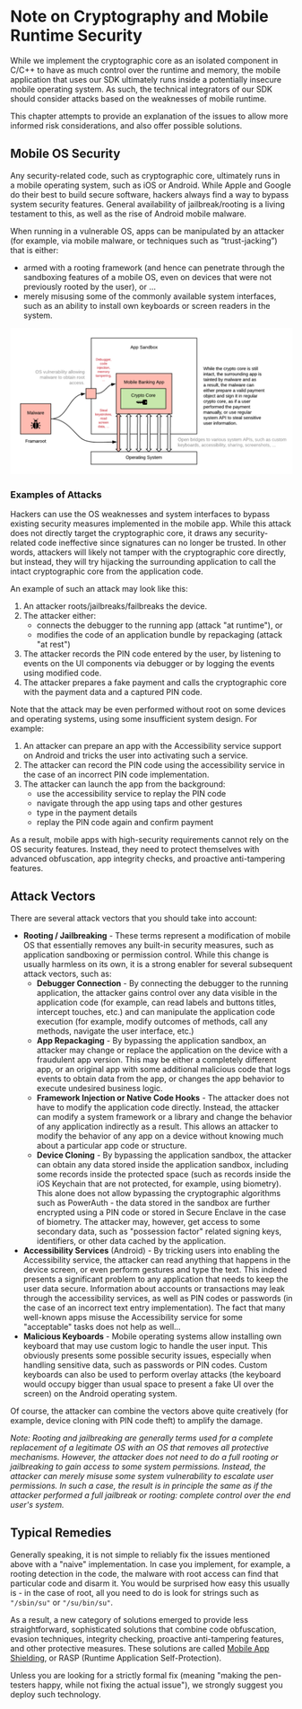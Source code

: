 # Note on Cryptography and Mobile Runtime Security

While we implement the cryptographic core as an isolated component in C/C++ to have as much control over the runtime and memory, the mobile application that uses our SDK ultimately runs inside a potentially insecure mobile operating system. As such, the technical integrators of our SDK should consider attacks based on the weaknesses of mobile runtime.

This chapter attempts to provide an explanation of the issues to allow more informed risk considerations, and also offer possible solutions.

## Mobile OS Security

Any security-related code, such as cryptographic core, ultimately runs in a mobile operating system, such as iOS or Android. While Apple and Google do their best to build secure software, hackers always find a way to bypass system security features. General availability of jailbreak/rooting is a living testament to this, as well as the rise of Android mobile malware.

When running in a vulnerable OS, apps can be manipulated by an attacker (for example, via mobile malware, or techniques such as “trust-jacking”) that is either:

- armed with a rooting framework (and hence can penetrate through the sandboxing features of a mobile OS, even on devices that were not previously rooted by the user), or …
- merely misusing some of the commonly available system interfaces, such as an ability to install own keyboards or screen readers in the system.

![ Weaknesses in Mobile Runtime ](./images/runtime-01.png)

### Examples of Attacks

Hackers can use the OS weaknesses and system interfaces to bypass existing security measures implemented in the mobile app. While this attack does not directly target the cryptographic core, it draws any security-related code ineffective since signatures can no longer be trusted. In other words, attackers will likely not tamper with the cryptographic core directly, but instead, they will try hijacking the surrounding application to call the intact cryptographic core from the application code.

An example of such an attack may look like this:

1. An attacker roots/jailbreaks/failbreaks the device.
2. The attacker either:
    - connects the debugger to the running app (attack "at runtime"), or
    - modifies the code of an application bundle by repackaging (attack "at rest")
3. The attacker records the PIN code entered by the user, by listening to events on the UI components via debugger or by logging the events using modified code.
4. The attacker prepares a fake payment and calls the cryptographic core with the payment data and a captured PIN code.

Note that the attack may be even performed without root on some devices and operating systems, using some insufficient system design. For example:

1. An attacker can prepare an app with the Accessibility service support on Android and tricks the user into activating such a service.
2. The attacker can record the PIN code using the accessibility service in the case of an incorrect PIN code implementation.
3. The attacker can launch the app from the background:
    - use the accessibility service to replay the PIN code
    - navigate through the app using taps and other gestures
    - type in the payment details
    - replay the PIN code again and confirm payment

As a result, mobile apps with high-security requirements cannot rely on the OS security features. Instead, they need to protect themselves with advanced obfuscation, app integrity checks, and proactive anti-tampering features.

## Attack Vectors

There are several attack vectors that you should take into account:

- **Rooting / Jailbreaking** - These terms represent a modification of mobile OS that essentially removes any built-in security measures, such as application sandboxing or permission control. While this change is usually harmless on its own, it is a strong enabler for several subsequent attack vectors, such as:
    - **Debugger Connection** - By connecting the debugger to the running application, the attacker gains control over any data visible in the application code (for example, can read labels and buttons titles, intercept touches, etc.) and can manipulate the application code execution (for example, modify outcomes of methods, call any methods, navigate the user interface, etc.)
    - **App Repackaging** - By bypassing the application sandbox, an attacker may change or replace the application on the device with a fraudulent app version. This may be either a completely different app, or an original app with some additional malicious code that logs events to obtain data from the app, or changes the app behavior to execute undesired business logic.
    - **Framework Injection or Native Code Hooks** - The attacker does not have to modify the application code directly. Instead, the attacker can modify a system framework or a library and change the behavior of any application indirectly as a result. This allows an attacker to modify the behavior of any app on a device without knowing much about a particular app code or structure.
    - **Device Cloning** - By bypassing the application sandbox, the attacker can obtain any data stored inside the application sandbox, including some records inside the protected space (such as records inside the iOS Keychain that are not protected, for example, using biometry). This alone does not allow bypassing the cryptographic algorithms such as PowerAuth - the data stored in the sandbox are further encrypted using a PIN code or stored in Secure Enclave in the case of biometry. The attacker may, however, get access to some secondary data, such as "possession factor" related signing keys, identifiers, or other data cached by the application.
- **Accessibility Services** (Android) - By tricking users into enabling the Accessibility service, the attacker can read anything that happens in the device screen, or even perform gestures and type the text. This indeed presents a significant problem to any application that needs to keep the user data secure. Information about accounts or transactions may leak through the accessibility services, as well as PIN codes or passwords (in the case of an incorrect text entry implementation). The fact that many well-known apps misuse the Accessibility service for some "acceptable" tasks does not help as well...
- **Malicious Keyboards** - Mobile operating systems allow installing own keyboard that may use custom logic to handle the user input. This obviously presents some possible security issues, especially when handling sensitive data, such as passwords or PIN codes. Custom keyboards can also be used to perform overlay attacks (the keyboard would occupy bigger than usual space to present a fake UI over the screen) on the Android operating system.

Of course, the attacker can combine the vectors above quite creatively (for example, device cloning with PIN code theft) to amplify the damage.

_Note: Rooting and jailbreaking are generally terms used for a complete replacement of a legitimate OS with an OS that removes all protective mechanisms. However, the attacker does not need to do a full rooting or jailbreaking to gain access to some system permissions. Instead, the attacker can merely misuse some system vulnerability to escalate user permissions. In such a case, the result is in principle the same as if the attacker performed a full jailbreak or rooting: complete control over the end user's system._

## Typical Remedies

Generally speaking, it is not simple to reliably fix the issues mentioned above with a "naive" implementation. In case you implement, for example, a rooting detection in the code, the malware with root access can find that particular code and disarm it. You would be surprised how easy this usually is - in the case of root, all you need to do is look for strings such as `"/sbin/su"` or `"/su/bin/su"`.

As a result, a new category of solutions emerged to provide less straightforward, sophisticated solutions that combine code obfuscation, evasion techniques, integrity checking, proactive anti-tampering features, and other protective measures. These solutions are called [Mobile App Shielding](https://wultra.com/mobile-app-shielding), or RASP (Runtime Application Self-Protection).

Unless you are looking for a strictly formal fix (meaning "making the pen-testers happy, while not fixing the actual issue"), we strongly suggest you deploy such technology.
